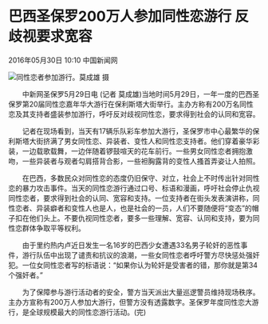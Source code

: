 # 巴西圣保罗200万人参加同性恋游行 反歧视要求宽容

2016年05月30日 10:10 中国新闻网

![同性恋者参加游行。莫成雄 摄](http://www.chinanews.com/gj/2016/05-30/U244P4T8D7887571F107DT20160530100950.jpg)

　　中新网圣保罗5月29日电 (记者 莫成雄)当地时间5月29日，一年一度的巴西圣保罗第20届同性恋嘉年华大游行在保利斯塔大街举行。主办方称有200万名同性恋及其支持者盛装参加游行，呼吁反对歧视同性恋，要求得到社会的认同和宽容。

　　记者在现场看到，当天有17辆乐队彩车参加大游行，圣保罗市中心最繁华的保利斯塔大街挤满了男女同性恋、异装者、变性人和同性恋支持者。他们穿着豪华彩装，一边载歌载舞，一边伴随着锣鼓喧天的花车前行。一些男女同性恋者拥抱激吻，一些异装者与观者勾肩搭背合影，一些袒胸露背的变性人搔首弄姿让人拍照。

　　在巴西，多数民众对同性恋的态度仍旧保守、对立，社会上不时传出针对同性恋的暴力攻击事件。当天的同性恋游行通过口号、标语和漫画，呼吁社会停止仇视同性恋者，要求得到社会的认同、宽容和支持。一位支持者在街头发表演讲称，同性恋者、异装癖者和变性人也是人，也是社会的一员，人们不要随便将“变态”的帽子扣在他们头上。不要仇视同性恋者，要多一些理解、宽容、认同和支持，要为同性恋群体争取平等权利。

　　由于里约热内卢近日发生一名16岁的巴西少女遭遇33名男子轮奸的恶性事件，游行队伍中出现了谴责和抗议的浪潮，一些女同性恋者呼吁警方尽快惩处强奸犯。一位女同性恋者写的标语说：“如果你认为轮奸是受害者的错，那你就是第34个强奸者。”

　　为了保障参与游行活动者的安全，警方当天派出大量巡逻警员维持现场秩序。主办方宣称有200万人参加大游行，但警方没有透露数字。圣保罗年度同性恋大游行，是全球规模最大的同性恋游行活动。(完)